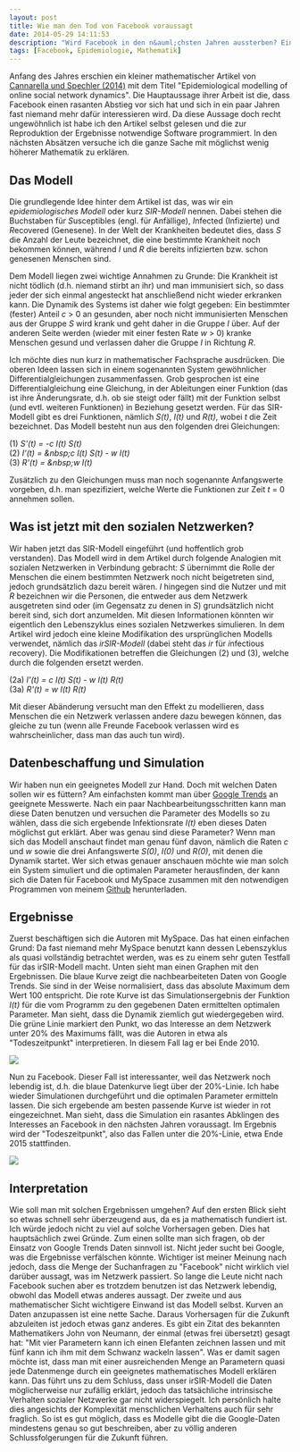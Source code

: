 ```yaml
---
layout: post
title: Wie man den Tod von Facebook voraussagt
date: 2014-05-29 14:11:53
description: "Wird Facebook in den n&auml;chsten Jahren aussterben? Ein k&uuml;rzlich ver&ouml;ffentlichter mathematischer Artikel behauptet genau das. Ich m&ouml;chte versuchen im Detail zu erkl&auml;ren, wie man zu dieser Schlussfolgerung kommt. Dabei soll so wenig h&ouml;here Mathematik wie m&ouml;glich verwendet werden."
tags: [Facebook, Epidemiologie, Mathematik]
---
```


Anfang des Jahres erschien ein kleiner mathematischer Artikel von [Cannarella und Spechler (2014)][CS14] mit dem Titel &quot;Epidemiological modelling of online social network dynamics&quot;. Die Hauptaussage ihrer Arbeit ist die, dass Facebook einen rasanten Abstieg vor sich hat und sich in ein paar Jahren fast niemand mehr daf&uuml;r interessieren wird. Da diese Aussage doch recht ungew&ouml;hnlich ist habe ich den Artikel selbst gelesen und die zur Reproduktion der Ergebnisse notwendige Software programmiert. In den n&auml;chsten Abs&auml;tzen versuche ich die ganze Sache mit m&ouml;glichst wenig h&ouml;herer Mathematik zu erkl&auml;ren.

## Das Modell

Die grundlegende Idee hinter dem Artikel ist das, was wir ein *epidemiologisches Modell* oder kurz *SIR-Modell* nennen. Dabei stehen die Buchstaben f&uuml;r *S*usceptibles (engl. f&uuml;r Anf&auml;llige), *I*nfected (Infizierte) und *R*ecovered (Genesene). In der Welt der Krankheiten bedeutet dies, dass *S* die Anzahl der Leute bezeichnet, die eine bestimmte Krankheit noch bekommen k&ouml;nnen, w&auml;hrend *I* und *R* die bereits infizierten bzw. schon genesenen Menschen sind.

Dem Modell liegen zwei wichtige Annahmen zu Grunde: Die Krankheit ist nicht t&ouml;dlich (d.h. niemand stirbt an ihr) und man immunisiert sich, so dass jeder der sich einmal angesteckt hat anschlie&szlig;end nicht wieder erkranken kann. Die Dynamik des Systems ist daher wie folgt gegeben: Ein bestimmter (fester) Anteil *c* &gt; 0 an gesunden, aber noch nicht immunisierten Menschen aus der Gruppe *S* wird krank und geht daher in die Gruppe *I* &uuml;ber. Auf der anderen Seite werden (wieder mit einer festen Rate *w* &gt; 0) kranke Menschen gesund und verlassen daher die Gruppe *I* in Richtung *R*.

Ich m&ouml;chte dies nun kurz in mathematischer Fachsprache ausdr&uuml;cken. Die oberen Ideen lassen sich in einem sogenannten System gew&ouml;hnlicher Differentialgleichungen zusammenfassen. Grob gesprochen ist eine Differentialgleichung eine Gleichung, in der Ableitungen einer Funktion (das ist ihre &Auml;nderungsrate, d.h. ob sie steigt oder f&auml;llt) mit der Funktion selbst (und evtl. weiteren Funktionen) in Beziehung gesetzt werden. F&uuml;r das SIR-Modell gibt es drei Funktionen, n&auml;mlich *S(t)*, *I(t)* und *R(t)*, wobei *t* die Zeit bezeichnet. Das Modell besteht nun aus den folgenden drei Gleichungen:

(1) *S'(t) = -c I(t) S(t)*<br/>
(2) *I'(t) = &amp;nbsp;c I(t) S(t) - w I(t)*<br/>
(3) *R'(t) = &amp;nbsp;w I(t)*

Zus&auml;tzlich zu den Gleichungen muss man noch sogenannte Anfangswerte vorgeben, d.h. man spezifiziert, welche Werte die Funktionen zur Zeit *t* = 0 annehmen sollen.

## Was ist jetzt mit den sozialen Netzwerken?

Wir haben jetzt das SIR-Modell eingef&uuml;hrt (und hoffentlich grob verstanden). Das Modell wird in dem Artikel durch folgende Analogien mit sozialen Netzwerken in Verbindung gebracht: *S* &uuml;bernimmt die Rolle der Menschen die einem bestimmten Netzwerk noch nicht beigetreten sind, jedoch grunds&auml;tzlich dazu bereit w&auml;ren. *I* hingegen sind die Nutzer und mit *R* bezeichnen wir die Personen, die entweder aus dem Netzwerk ausgetreten sind oder (im Gegensatz zu denen in *S*) grunds&auml;tzlich nicht bereit sind, sich dort anzumelden. Mit diesen Informationen k&ouml;nnten wir eigentlich den Lebenszyklus eines sozialen Netzwerkes simulieren. In dem Artikel wird jedoch eine kleine Modifikation des urspr&uuml;nglichen Modells verwendet, n&auml;mlich das *irSIR-Modell* (dabei steht das *ir* f&uuml;r *i*nfectious *r*ecovery). Die Modifikationen betreffen die Gleichungen (2) und (3), welche durch die folgenden ersetzt werden.

(2a) *I'(t) = c I(t) S(t) - w I(t) R(t)*<br/>
(3a) *R'(t) = w I(t) R(t)*

Mit dieser Ab&auml;nderung versucht man den Effekt zu modellieren, dass Menschen die ein Netzwerk verlassen andere dazu bewegen k&ouml;nnen, das gleiche zu tun (wenn alle Freunde Facebook verlassen wird es wahrscheinlicher, dass man das auch tun wird).

## Datenbeschaffung und Simulation

Wir haben nun ein geeignetes Modell zur Hand. Doch mit welchen Daten sollen wir es f&uuml;ttern? Am einfachsten kommt man &uuml;ber [Google Trends][googletrends] an geeignete Messwerte. Nach ein paar Nachbearbeitungsschritten kann man diese Daten benutzen und versuchen die Parameter des Modells so zu w&auml;hlen, dass die sich ergebende Infektionsrate *I(t)* eben dieses Daten m&ouml;glichst gut erkl&auml;rt. Aber was genau sind diese Parameter? Wenn man sich das Modell anschaut findet man genau f&uuml;nf davon, n&auml;mlich die Raten *c* und *w* sowie die drei Anfangswerte *S(0)*, *I(0)* und *R(0)*, mit denen die Dynamik startet. Wer sich etwas genauer anschauen m&ouml;chte wie man solch ein System simuliert und die optimalen Parameter herausfinden, der kann sich die Daten f&uuml;r Facebook und MySpace zusammen mit den notwendigen Programmen von meinem [Github][github-social] herunterladen.

## Ergebnisse

Zuerst besch&auml;ftigen sich die Autoren mit MySpace. Das hat einen einfachen Grund: Da fast niemand mehr MySpace benutzt kann dessen Lebenszyklus als quasi vollst&auml;ndig betrachtet werden, was es zu einem sehr guten Testfall f&uuml;r das irSIR-Modell macht. Unten sieht man einen Graphen mit den Ergebnissen. Die blaue Kurve zeigt die nachbearbeiteten Daten von Google Trends. Sie sind in der Weise normalisiert, dass das absolute Maximum dem Wert 100 entspricht. Die rote Kurve ist das Simulationsergebnis der Funktion *I(t)* f&uuml;r die vom Programm zu den gegebenen Daten ermittelten optimalen Parameter. Man sieht, dass die Dynamik ziemlich gut wiedergegeben wird. Die gr&uuml;ne Linie markiert den Punkt, wo das Interesse an dem Netzwerk unter 20% des Maximums f&auml;llt, was die Autoren in etwa als &quot;Todeszeitpunkt&quot; interpretieren. In diesem Fall lag er bei Ende 2010.

![][myspace]

Nun zu Facebook. Dieser Fall ist interessanter, weil das Netzwerk noch lebendig ist, d.h. die blaue Datenkurve liegt &uuml;ber der 20%-Linie. Ich habe wieder Simulationen durchgef&uuml;hrt und die optimalen Parameter ermitteln lassen. Die sich ergebende am besten passende Kurve ist wieder in rot eingezeichnet. Man sieht, dass die Simulation ein rasantes Abklingen des Interesses an Facebook in den n&auml;chsten Jahren voraussagt. Im Ergebnis wird der &quot;Todeszeitpunkt&quot;, also das Fallen unter die 20%-Linie, etwa Ende 2015 stattfinden.

![][facebook]

## Interpretation

Wie soll man mit solchen Ergebnissen umgehen? Auf den ersten Blick sieht so etwas schnell sehr &uuml;berzeugend aus, da es ja mathematisch fundiert ist. Ich w&uuml;rde jedoch nicht zu viel auf solche Vorhersagen geben. Dies hat haupts&auml;chlich zwei Gr&uuml;nde. Zum einen sollte man sich fragen, ob der Einsatz von Google Trends Daten sinnvoll ist. Nicht jeder sucht bei Google, was die Ergebnisse verf&auml;lschen k&ouml;nnte. Wichtiger ist meiner Meinung nach jedoch, dass die Menge der Suchanfragen zu &quot;Facebook&quot; nicht wirklich viel dar&uuml;ber aussagt, was im Netzwerk passiert. So lange die Leute nicht nach Facebook suchen aber es trotzdem benutzen ist das Netzwerk lebendig, obwohl das Modell etwas anderes aussagt. Der zweite und aus mathematischer Sicht wichtigere Einwand ist das Modell selbst. Kurven an Daten anzupassen ist eine nette Sache. Daraus Vorhersagen f&uuml;r die Zukunft abzuleiten ist jedoch etwas ganz anderes. Es gibt ein Zitat des bekannten Mathematikers John von Neumann, der einmal (etwas frei &uuml;bersetzt) gesagt hat: &quot;Mit vier Parametern kann ich einen Elefanten zeichnen lassen und mit f&uuml;nf kann ich ihm mit dem Schwanz wackeln lassen&quot;. Was er damit sagen m&ouml;chte ist, dass man mit einer ausreichenden Menge an Parametern quasi jede Datenmenge durch ein geeignetes mathematisches Modell erkl&auml;ren kann. Das f&uuml;hrt uns zu dem Schluss, dass unser irSIR-Modell die Daten m&ouml;glicherweise nur zuf&auml;llig erkl&auml;rt, jedoch das tats&auml;chliche intrinsische Verhalten sozialer Netzwerke gar nicht widerspiegelt. Ich pers&ouml;nlich halte dies angesichts der Komplexit&auml;t menschlichen Verhaltens auch f&uuml;r sehr fraglich. So ist es gut m&ouml;glich, dass es Modelle gibt die die Google-Daten mindestens genau so gut beschreiben, aber zu v&ouml;llig anderen Schlussfolgerungen f&uuml;r die Zukunft f&uuml;hren.


[CS14]: http://arxiv.org/pdf/1401.4208v1.pdf
[facebook]: /media/images/facebook.png
[github-social]: https://github.com/michaelschaefer/social-network-modelling
[googletrends]: http://trends.google.com/trends/
[myspace]: /media/images/myspace.png
